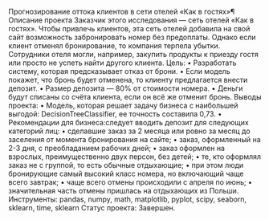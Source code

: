 Прогнозирование оттока клиентов в сети отелей «Как в гостях»¶
Описание проекта
Заказчик этого исследования — сеть отелей «Как в гостях».
Чтобы привлечь клиентов, эта сеть отелей добавила на свой сайт возможность забронировать номер без предоплаты. Однако если клиент отменял бронирование, то компания терпела убытки. Сотрудники отеля могли, например, закупить продукты к приезду гостя или просто не успеть найти другого клиента.
Цель:
•	Разработать систему, которая предсказывает отказ от брони.
•	Если модель покажет, что бронь будет отменена, то клиенту предлагается внести депозит.
•	Размер депозита — 80% от стоимости номера.
•	Деньги будут списаны со счёта клиента, если он всё же отменит бронь.
Выводы проекта:
•	Модель, которая решает задачу бизнеса с наибольшей выгодой: DecisionTreeClassifier, ее точность составила 0,73.
•	Рекомендации для бизнеса:следует вводить депозит для следующих категорий лиц:
•	сделавшие заказ за 2 месяца или ровно за месяц до заселения от момента бронирования на сайте;
•	заказ, оформленный на 2-3 дня, с преобладанием рабочих дней;
•	заказ оформлен на взрослых, преимущественно двух персон, без детей;
•	те, кто оформлял заказ не с группой, то есть обычные отдыхающие;
•	при этом люди бронирующие самый высокий класс номера, но включающий чаще всего завтрак;
•	чаще всего отмены происходили с апреля по июнь;
•	значительная часть отмены пришлась на отдыхающих из Польши.
Инструменты:
pandas, numpy, math, matplotlib, pyplot, scipy, seaborn, sklearn, time, sklearn
Статус проекта:
Завершен.

